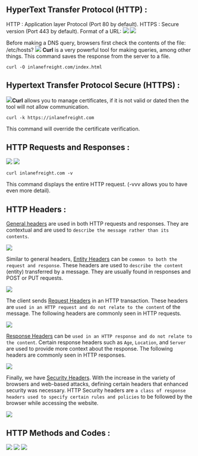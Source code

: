 ## HyperText Transfer Protocol (HTTP) : 

HTTP : Application layer Protocol (Port 80 by default).
HTTPS : Secure version (Port 443 by default).
Format of a URL:
![](https://github.com/nolancarougepro/Hack-The-Box-Academy/blob/main/Tier%200/Fundamental/Web%20Request/Images/url_structure.webp)
![](https://github.com/nolancarougepro/Hack-The-Box-Academy/blob/main/Tier%200/Fundamental/Web%20Request/Images/ComponentUrl.png)

Before making a DNS query, browsers first check the contents of the file: /etc/hosts?
![](https://github.com/nolancarougepro/Hack-The-Box-Academy/blob/main/Tier%200/Fundamental/Web%20Request/Images/HTTP_Flow.webp)
**Curl** is a very powerful tool for making queries, among other things.
This command saves the response from the server to a file.
```shell-session
curl -O inlanefreight.com/index.html
```
## Hypertext Transfer Protocol Secure (HTTPS) : 

![](https://github.com/nolancarougepro/Hack-The-Box-Academy/blob/main/Tier%200/Fundamental/Web%20Request/Images/HTTPS_Flow.webp)**Curl** allows you to manage certificates, if it is not valid or dated then the tool will not allow communication.
```shell-session
curl -k https://inlanefreight.com
```
This command will override the certificate verification.
## HTTP Requests and Responses : 

![](https://github.com/nolancarougepro/Hack-The-Box-Academy/blob/main/Tier%200/Fundamental/Web%20Request/Images/raw_request.webp)
![](https://github.com/nolancarougepro/Hack-The-Box-Academy/blob/main/Tier%200/Fundamental/Web%20Request/Images/raw_response.webp)
```shell-session
curl inlanefreight.com -v
```
This command displays the entire HTTP request. (-vvv allows you to have even more detail).

## HTTP Headers : 

[General headers](https://www.w3.org/Protocols/rfc2616/rfc2616-sec4.html) are used in both HTTP requests and responses. They are contextual and are used to `describe the message rather than its contents`.

![](https://github.com/nolancarougepro/Hack-The-Box-Academy/blob/main/Tier%200/Fundamental/Web%20Request/Images/GeneralHeader.png)

Similar to general headers, [Entity Headers](https://www.w3.org/Protocols/rfc2616/rfc2616-sec7.html) can be `common to both the request and response`. These headers are used to `describe the content` (entity) transferred by a message. They are usually found in responses and POST or PUT requests.

![](https://github.com/nolancarougepro/Hack-The-Box-Academy/blob/main/Tier%200/Fundamental/Web%20Request/Images/EntityHeader.png)

The client sends [Request Headers](https://tools.ietf.org/html/rfc2616) in an HTTP transaction. These headers are `used in an HTTP request and do not relate to the content` of the message. The following headers are commonly seen in HTTP requests.

![](https://github.com/nolancarougepro/Hack-The-Box-Academy/blob/main/Tier%200/Fundamental/Web%20Request/Images/RequestHeader.png)

[Response Headers](https://tools.ietf.org/html/rfc7231#section-6) can be `used in an HTTP response and do not relate to the content`. Certain response headers such as `Age`, `Location`, and `Server` are used to provide more context about the response. The following headers are commonly seen in HTTP responses.

![](https://github.com/nolancarougepro/Hack-The-Box-Academy/blob/main/Tier%200/Fundamental/Web%20Request/Images/ResponseHeader.png)

Finally, we have [Security Headers](https://owasp.org/www-project-secure-headers/). With the increase in the variety of browsers and web-based attacks, defining certain headers that enhanced security was necessary. HTTP Security headers are `a class of response headers used to specify certain rules and policies` to be followed by the browser while accessing the website.

![](https://github.com/nolancarougepro/Hack-The-Box-Academy/blob/main/Tier%200/Fundamental/Web%20Request/Images/SecurityHeader.png)

## HTTP Methods and Codes : 

![](https://github.com/nolancarougepro/Hack-The-Box-Academy/blob/main/Tier%200/Fundamental/Web%20Request/Images/RequestMethods.png)
![](https://github.com/nolancarougepro/Hack-The-Box-Academy/blob/main/Tier%200/Fundamental/Web%20Request/Images/ResponseCodes.png)
![](https://github.com/nolancarougepro/Hack-The-Box-Academy/blob/main/Tier%200/Fundamental/Web%20Request/Images/UsualCodes.png)

